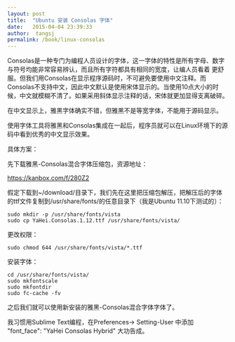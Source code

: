 ```yaml
---
layout: post
title:  "Ubuntu 安装 Consolas 字体"
date:   2015-04-04 23:39:33
author:  tangsj
permalink: /book/linux-consolas
---
```


Consolas是一种专门为编程人员设计的字体，这一字体的特性是所有字母、数字与符号均能非常容易辨认，而且所有字符都具有相同的宽度，让编人员看着 更舒服。但我们用Consolas在显示程序源码时，不可避免要使用中文注释。而Consolas不支持中文，因此中文默认是使用宋体显示的。当使用10点大小的时候，中文就模糊不清了。如果采用斜体显示注释的话，宋体就更加显得支离破碎。

在中文显示上，雅黑字体确实不错，但雅黑不是等宽字体，不能用于源码显示。

使用字体工具将雅黑和Consolas集成在一起后，程序员就可以在Linux环境下的源码中看到优秀的中文显示效果。

具体方案：

先下载雅黑-Consolas混合字体压缩包，资源地址：

<a href="https://kanbox.com/f/280Z2" target="_blank">https://kanbox.com/f/280Z2</a>

假定下载到~/download/目录下，我们先在这里把压缩包解压，把解压后的字体的ttf文件复制到/usr/share/fonts/的任意目录下（我是Ubuntu 11.10下测试的）：

    sudo mkdir -p /usr/share/fonts/vista
    sudo cp YaHei.Consolas.1.12.ttf /usr/share/fonts/vista/

更改权限：

    sudo chmod 644 /usr/share/fonts/vista/*.ttf

安装字体：

    cd /usr/share/fonts/vista/
    sudo mkfontscale
    sudo mkfontdir
    sudo fc-cache -fv

之后我们就可以使用新安装的雅黑-Consolas混合字体字体了。

我习惯用Sublime Text编程，在Preferences-> Setting-User 中添加 "font_face": "YaHei Consolas Hybrid" 大功告成。